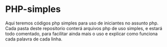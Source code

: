 PHP-simples
==========

Aqui teremos códigos php simples para uso de iniciantes no assunto php.
Cada pasta deste repositorio conterá arquivos php de uso simples, e estará todo comentado, para facilitar ainda mais o uso e explicar como funciona cada palavra de cada linha.





